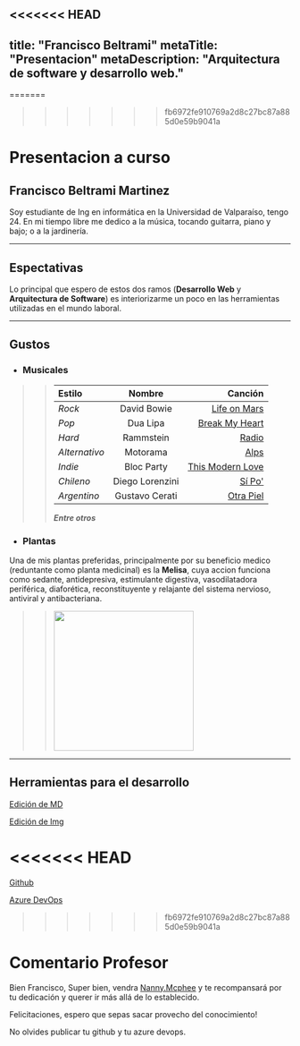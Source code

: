 <<<<<<< HEAD
---
title: "Francisco Beltrami"
metaTitle: "Presentacion"
metaDescription: "Arquitectura de software y desarrollo web."
---


=======
>>>>>>> fb6972fe910769a2d8c27bc87a885d0e59b9041a
# Presentacion a curso 

## Francisco Beltrami Martinez
Soy estudiante de Ing en informática en la Universidad de Valparaíso, tengo 24. En mi tiempo libre me dedico a la música, tocando guitarra, piano y bajo; o a la jardinería.
___
## Espectativas
Lo principal que espero de estos dos ramos (**Desarrollo Web** y **Arquitectura de Software**) es interiorizarme un poco en las herramientas utilizadas en el mundo laboral.
___
## Gustos
+ ### Musicales 
>>| Estilo | Nombre | Canción |
>>| :----- | :----: | ------: |
>>| *Rock* | David Bowie | [Life on Mars](https://www.youtube.com/watch?v=UipTt-qqZOE) |
>>| *Pop*  | Dua Lipa | [Break My Heart](https://www.youtube.com/watch?v=Nj2U6rhnucI) |
>>| *Hard* | Rammstein | [Radio](https://www.youtube.com/watch?v=z0NfI2NeDHI) |
>>| *Alternativo* | Motorama | [Alps](https://www.youtube.com/watch?v=cY0LDq_HD2Y) |
>>| *Indie* | Bloc Party | [This Modern Love](https://www.youtube.com/watch?v=oZ9vPoecPZs) |
>>| *Chileno* | Diego Lorenzini | [Sí Po'](https://www.youtube.com/watch?v=9z9Czk2C5TU) |
>>| *Argentino* | Gustavo Cerati | [Otra Piel](https://www.youtube.com/watch?v=kYfmEdC7fxU) |
>>___Entre otros___
+ ### Plantas
Una de mis plantas preferidas, principalmente por su beneficio medico (reduntante como planta medicinal) es la **Melisa**, cuya accion funciona como sedante, antidepresiva, estimulante digestiva, vasodilatadora periférica, diaforética, reconstituyente y relajante del sistema nervioso, antiviral y antibacteriana.

>> <img src="https://ecocosas.com/wp-content/uploads/2019/05/melisa-768x768.jpg" width="250" />

___
## Herramientas para el desarrollo
[Edición de MD](https://joedicastro.com/pages/markdown.html#mark1)

[Edición de Img](https://stackoverflow.com/questions/14675913/changing-image-size-in-markdown)

<<<<<<< HEAD
=======
[Github](https://github.com/franig24)

[Azure DevOps](https://dev.azure.com/dwuv2020)

>>>>>>> fb6972fe910769a2d8c27bc87a885d0e59b9041a

# Comentario Profesor

Bien Francisco, Super bien, vendra [Nanny.Mcphee](https://github.com/nanny-mcphee) y te recompansará por tu dedicación y querer ir más allá de lo establecido. 

Felicitaciones, espero que sepas sacar provecho del conocimiento!


No olvides publicar tu github y tu azure devops.



